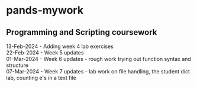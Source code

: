 # pands-mywork
## Programming and Scripting coursework  
13-Feb-2024 - Adding week 4 lab exercises  
22-Feb-2024 - Week 5 updates  
01-Mar-2024 - Week 6 updates - rough work trying out function syntax and structure  
07-Mar-2024 - Week 7 updates - lab work on file handling, the student dict lab, counting e's in a text file  
